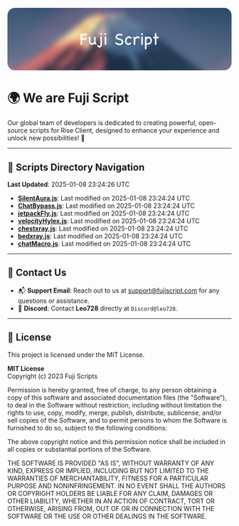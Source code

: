 ![Banner](.github/b.webp)

# 🌍 **We are Fuji Script**

Our global team of developers is dedicated to creating powerful, open-source scripts for Rise Client, designed to enhance your experience and unlock new possibilities! 🌟

---
<!-- SCRIPTS_NAVIGATION_START -->
## 📂 **Scripts Directory Navigation**

**Last Updated**: 2025-01-08 23:24:26 UTC

- **[SilentAura.js](scripts/SilentAura.js)**: Last modified on 2025-01-08 23:24:24 UTC
- **[ChatBypass.js](scripts/ChatBypass.js)**: Last modified on 2025-01-08 23:24:24 UTC
- **[jetpackFly.js](scripts/jetpackFly.js)**: Last modified on 2025-01-08 23:24:24 UTC
- **[velocityHylex.js](scripts/velocityHylex.js)**: Last modified on 2025-01-08 23:24:24 UTC
- **[chestxray.js](scripts/chestxray.js)**: Last modified on 2025-01-08 23:24:24 UTC
- **[bedxray.js](scripts/bedxray.js)**: Last modified on 2025-01-08 23:24:24 UTC
- **[chatMacro.js](scripts/chatMacro.js)**: Last modified on 2025-01-08 23:24:24 UTC

<!-- SCRIPTS_NAVIGATION_END -->

---

## 💬 **Contact Us**  
- 📬 **Support Email**: Reach out to us at [support@fujiscript.com](mailto:support@fujiscript.com) for any questions or assistance.  
- 💬 **Discord**: Contact **Leo728** directly at `Discord@leo728`.

---

## 📜 **License**

This project is licensed under the MIT License.  

**MIT License**  
Copyright (c) 2023 Fuji Scripts  

Permission is hereby granted, free of charge, to any person obtaining a copy of this software and associated documentation files (the "Software"), to deal in the Software without restriction, including without limitation the rights to use, copy, modify, merge, publish, distribute, sublicense, and/or sell copies of the Software, and to permit persons to whom the Software is furnished to do so, subject to the following conditions:  

The above copyright notice and this permission notice shall be included in all copies or substantial portions of the Software.  

THE SOFTWARE IS PROVIDED "AS IS", WITHOUT WARRANTY OF ANY KIND, EXPRESS OR IMPLIED, INCLUDING BUT NOT LIMITED TO THE WARRANTIES OF MERCHANTABILITY, FITNESS FOR A PARTICULAR PURPOSE AND NONINFRINGEMENT. IN NO EVENT SHALL THE AUTHORS OR COPYRIGHT HOLDERS BE LIABLE FOR ANY CLAIM, DAMAGES OR OTHER LIABILITY, WHETHER IN AN ACTION OF CONTRACT, TORT OR OTHERWISE, ARISING FROM, OUT OF OR IN CONNECTION WITH THE SOFTWARE OR THE USE OR OTHER DEALINGS IN THE SOFTWARE.  
